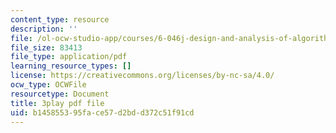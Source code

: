 ```yaml
---
content_type: resource
description: ''
file: /ol-ocw-studio-app/courses/6-046j-design-and-analysis-of-algorithms-spring-2015/b145855395face57d2bdd372c51f91cd_4q-jmGrmxKs.pdf
file_size: 83413
file_type: application/pdf
learning_resource_types: []
license: https://creativecommons.org/licenses/by-nc-sa/4.0/
ocw_type: OCWFile
resourcetype: Document
title: 3play pdf file
uid: b1458553-95fa-ce57-d2bd-d372c51f91cd
---
```

